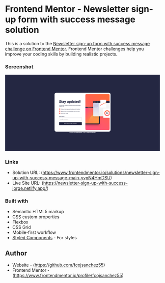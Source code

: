 
# Frontend Mentor - Newsletter sign-up form with success message solution

This is a solution to the [Newsletter sign-up form with success message challenge on Frontend Mentor](https://www.frontendmentor.io/challenges/newsletter-signup-form-with-success-message-3FC1AZbNrv). Frontend Mentor challenges help you improve your coding skills by building realistic projects. 


### Screenshot

![](./screenshot.png)

### Links

- Solution URL: (https://www.frontendmentor.io/solutions/newsletter-sign-up-with-success-message-main-yvpN4HmDSU)
- Live Site URL: (https://newsletter-sign-up-with-success-jorge.netlify.app/)

### Built with

- Semantic HTML5 markup
- CSS custom properties
- Flexbox
- CSS Grid
- Mobile-first workflow
- [Styled Components](https://styled-components.com/) - For styles


## Author

- Website - (https://github.com/fcojsanchez55)
- Frontend Mentor - (https://www.frontendmentor.io/profile/fcojsanchez55)



